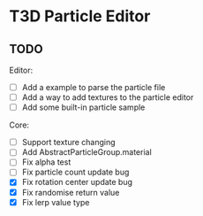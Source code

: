 # T3D Particle Editor

## TODO

Editor:

- [ ] Add a example to parse the particle file
- [ ] Add a way to add textures to the particle editor
- [ ] Add some built-in particle sample

Core:

- [ ] Support texture changing
- [ ] Add AbstractParticleGroup.material
- [ ] Fix alpha test
- [ ] Fix particle count update bug
- [x] Fix rotation center update bug
- [x] Fix randomise return value
- [x] Fix lerp value type